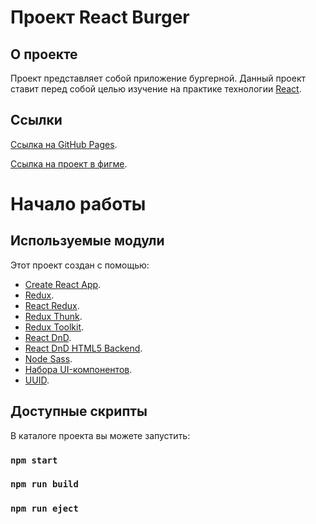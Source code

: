 # Проект React Burger

## О проекте

Проект представляет собой приложение бургерной. Данный проект ставит перед собой целью изучение на практике технологии [React](https://reactjs.org/).

## Ссылки

[Ссылка на GitHub Pages](https://galdenysh.github.io/react-burger/).

[Ссылка на проект в фигме](<https://www.figma.com/file/ocw9a6hNGeAejl4F3G9fp8/React-_-%D0%9F%D1%80%D0%BE%D0%B5%D0%BA%D1%82%D0%BD%D1%8B%D0%B5-%D0%B7%D0%B0%D0%B4%D0%B0%D1%87%D0%B8-(3-%D0%BC%D0%B5%D1%81%D1%8F%D1%86%D0%B0)_external_link?node-id=0%3A1>).

# Начало работы

## Используемые модули

Этот проект создан с помощью:

- [Create React App](https://github.com/facebook/create-react-app).
- [Redux](https://github.com/reduxjs/redux).
- [React Redux](https://github.com/reduxjs/react-redux).
- [Redux Thunk](https://github.com/reduxjs/redux-thunk).
- [Redux Toolkit](https://github.com/reduxjs/redux-toolkit).
- [React DnD](https://github.com/react-dnd/react-dnd).
- [React DnD HTML5 Backend](https://github.com/react-dnd/react-dnd).
- [Node Sass](https://github.com/sass/node-sass).
- [Набора UI-компонентов](https://github.com/yandex-praktikum/react-developer-burger-ui-components).
- [UUID](https://github.com/uuidjs/uuid).

## Доступные скрипты

В каталоге проекта вы можете запустить:

### `npm start`

### `npm run build`

### `npm run eject`
